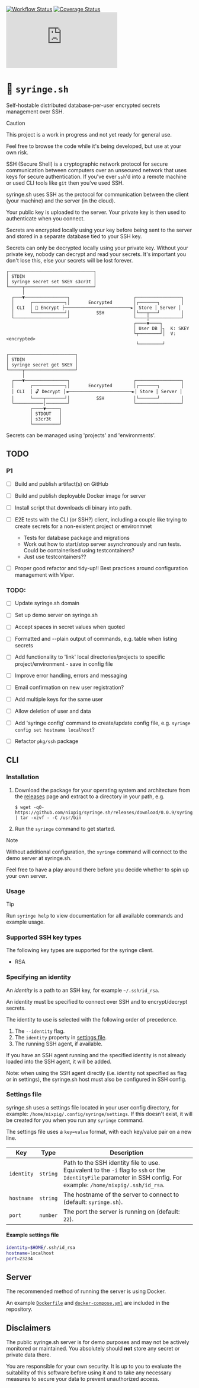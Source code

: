 [![Workflow Status](https://github.com/nixpig/syringe.sh/actions/workflows/build.yml/badge.svg?branch=main)](https://github.com/nixpig/syringe.sh/actions/workflows/build.yml?query=branch%3Amain)
[![Coverage Status](https://coveralls.io/repos/github/nixpig/syringe.sh/badge.svg?branch=main)](https://coveralls.io/github/nixpig/syringe.sh?branch=main)
[![Go Report Card](https://goreportcard.com/badge/github.com/nixpig/syringe.sh)](https://goreportcard.com/report/github.com/nixpig/syringe.sh)

# 🔐 `syringe.sh`

Self-hostable distributed database-per-user encrypted secrets management over SSH.

> [!CAUTION]
>
> This project is a work in progress and not yet ready for general use.
>
> Feel free to browse the code while it's being developed, but use at your own risk.

SSH (Secure Shell) is a cryptographic network protocol for secure communication between computers over an unsecured network that uses keys for secure authentication. If you've ever `ssh`'d into a remote machine or used CLI tools like `git` then you've used SSH.

syringe.sh uses SSH as the protocol for communication between the client (your machine) and the server (in the cloud).

Your public key is uploaded to the server. Your private key is then used to authenticate when you connect.

Secrets are encrypted locally using your key before being sent to the server and stored in a separate database tied to your SSH key.

Secrets can only be decrypted locally using your private key. Without your private key, nobody can decrypt and read your secrets. It's important you don't lose this, else your secrets will be lost forever.

```
┌────────────────────────────────┐
│ STDIN                          │
│ syringe secret set SKEY s3cr3t │
└─────┬──────────────────────────┘
      │
  ┌───▼────────────────┐                        ┌─────────────────┐
  │      ┌────────────┐│       Encrypted        │┌───────┐        │
  │ CLI  │ 🔐 Encrypt ├─────────────────────────►│ Store │ Server │
  │      └────────────┘│          SSH           │└───┬───┘        │
  └────────────────────┘                        └────│────────────┘
                                                ┌────▼────┐
                                                │ User DB │┐  K: SKEY
                                                └┬────────┘│  V: <encrypted>
                                                 └─────────┘

┌─────────────────────────┐
│ STDIN                   │
│ syringe secret get SKEY │
└─────┬───────────────────┘
      │
  ┌───▼────────────────┐                        ┌─────────────────┐
  │      ┌────────────┐│       Encrypted        │┌───────┐        │
  │ CLI  │ 🔓️ Decrypt │◄────────────────────────►│ Store │ Server │
  │      └────┬───────┘│          SSH           │└───────┘        │
  └───────────│────────┘                        └─────────────────┘
         ┌────▼─────┐
         │ STDOUT   │
         │ s3cr3t   │
         └──────────┘

```

Secrets can be managed using 'projects' and 'environments'.

## TODO

### P1

- [ ] Build and publish artifact(s) on GitHub
- [ ] Build and publish deployable Docker image for server
- [ ] Install script that downloads cli binary into path.
- [ ] E2E tests with the CLI (or SSH?) client, including a couple like trying to create secrets for a non-existent project or environmnet

  - Tests for database package and migrations
  - Work out how to start/stop server asynchronously and run tests. Could be containerised using testcontainers?
  - Just use testcontainers??

- [ ] Proper good refactor and tidy-up!! Best practices around configuration management with Viper.

### TODO:

- [ ] Update syringe.sh domain
- [ ] Set up demo server on syringe.sh

- [ ] Accept spaces in secret values when quoted
- [ ] Formatted and --plain output of commands, e.g. table when listing secrets
- [ ] Add functionality to 'link' local directories/projects to specific project/environment - save in config file
- [ ] Improve error handling, errors and messaging
- [ ] Email confirmation on new user registration?
- [ ] Add multiple keys for the same user
- [ ] Allow deletion of user and data
- [ ] Add 'syringe config' command to create/update config file, e.g. `syringe config set hostname localhost`?
- [ ] Refactor `pkg/ssh` package

## CLI

### Installation

1. Download the package for your operating system and architecture from the [releases](https://github.com/nixpig/syringe.sh/releases) page and extract to a directory in your path, e.g.

   ```
   $ wget -qO- https://github.com/nixpig/syringe.sh/releases/download/0.0.9/syringe.sh_syringe_0.0.9_linux_amd64.tar.gz | tar -xzvf - -C /usr/bin
   ```

1. Run the `syringe` command to get started.

> [!NOTE]
>
> Without additional configuration, the `syringe` command will connect to the demo server at syringe.sh.
>
> Feel free to have a play around there before you decide whether to spin up your own server.

### Usage

> [!TIP]
>
> Run `syringe help` to view documentation for all available commands and example usage.

### Supported SSH key types

The following key types are supported for the syringe client.

- RSA

### Specifying an identity

An _identity_ is a path to an SSH key, for example `~/.ssh/id_rsa`.

An identity must be specified to connect over SSH and to encrypt/decrypt secrets.

The identity to use is selected with the following order of precedence.

1. The `--identity` flag.
1. The `identity` property in [settings file](#settings-file).
1. The running SSH agent, if available.

If you have an SSH agent running and the specified identity is not already loaded into the SSH agent, it will be added.

Note: when using the SSH agent directly (i.e. identity not specified as flag or in settings), the syringe.sh host must also be configured in SSH config.

### Settings file

syringe.sh uses a settings file located in your user config directory, for example: `/home/nixpig/.config/syringe/settings`. If this doesn't exist, it will be created for you when you run any `syringe` command.

The settings file uses a `key=value` format, with each key/value pair on a new line.

| Key        | Type     | Description                                                                                                                                                        |
| ---------- | -------- | ------------------------------------------------------------------------------------------------------------------------------------------------------------------ |
| `identity` | `string` | Path to the SSH identity file to use. Equivalent to the `-i` flag to `ssh` or the `IdentityFile` parameter in SSH config. For example: `/home/nixpig/.ssh/id_rsa`. |
| `hostname` | `string` | The hostname of the server to connect to (default: `syringe.sh`).                                                                                                  |
| `port`     | `number` | The port the server is running on (default: `22`).                                                                                                                 |

#### Example settings file

```bash
identity=$HOME/.ssh/id_rsa
hostname=localhost
port=23234
```

## Server

The recommended method of running the server is using Docker.

An example [`Dockerfile`](https://github.com/nixpig/syringe.sh/blob/main/Dockerfile) and [`docker-compose.yml`](https://github.com/nixpig/syringe.sh/blob/main/docker-compose.yml) are included in the repository.

## Disclaimers

The public syringe.sh server is for demo purposes and may not be actively monitored or maintained. You absolutely should **not** store any secret or private data there.

You are responsible for your own security. It is up to you to evaluate the suitability of this software before using it and to take any necessary measures to secure your data to prevent unauthorized access.
